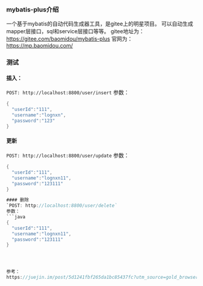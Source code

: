 ### mybatis-plus介绍
一个基于mybatis的自动代码生成器工具，是gitee上的明星项目。
可以自动生成mapper层接口，sql和service层接口等等。
gitee地址为：https://gitee.com/baomidou/mybatis-plus
官网为：https://mp.baomidou.com/

### 测试
#### 插入：
`POST: http://localhost:8800/user/insert`
参数：
```java
{
  "userId":"111",
  "username":"lognxn",
  "password":"123"
}
```
#### 更新
`POST: http://localhost:8800/user/update`
参数：
```java
{
  "userId":"111",
  "username":"lognxn11",
  "password":"123111"
}

#### 删除
`POST: http://localhost:8800/user/delete`
参数：
```java
{
  "userId":"111",
  "username":"lognxn11",
  "password":"123111"
}




参考：
https://juejin.im/post/5d1241fbf265da1bc85437fc?utm_source=gold_browser_extension

